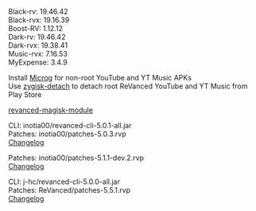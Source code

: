Black-rv: 19.46.42  
Black-rvx: 19.16.39  
Boost-RV: 1.12.12  
Dark-rv: 19.46.42  
Dark-rvx: 19.38.41  
Music-rvx: 7.16.53  
MyExpense: 3.4.9  

Install [Microg](https://github.com/ReVanced/GmsCore/releases) for non-root YouTube and YT Music APKs  
Use [zygisk-detach](https://github.com/j-hc/zygisk-detach) to detach root ReVanced YouTube and YT Music from Play Store  

[revanced-magisk-module](https://github.com/j-hc/revanced-magisk-module)
  
CLI: inotia00/revanced-cli-5.0.1-all.jar  
Patches: inotia00/patches-5.0.3.rvp  
[Changelog](https://github.com/inotia00/revanced-patches/releases/tag/v5.0.3)

Patches: inotia00/patches-5.1.1-dev.2.rvp  
[Changelog](https://github.com/inotia00/revanced-patches/releases/tag/v5.1.1-dev.2)

CLI: j-hc/revanced-cli-5.0.0-all.jar  
Patches: ReVanced/patches-5.5.1.rvp  
[Changelog](https://github.com/ReVanced/revanced-patches/releases/tag/v5.5.1)  
